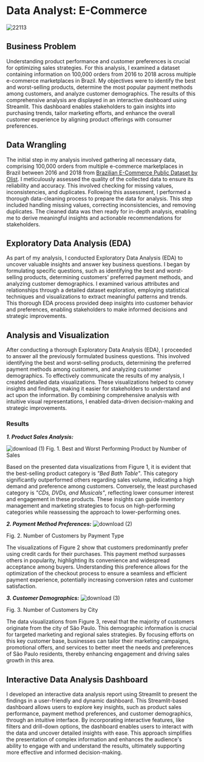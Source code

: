 # Data Analyst: E-Commerce 
![22113](https://github.com/user-attachments/assets/532b1941-53c1-4e4c-bd53-a378b0879751)

## Business Problem
Understanding product performance and customer preferences is crucial for optimizing sales strategies. For this analysis, I examined a dataset containing information on 100,000 orders from 2016 to 2018 across multiple e-commerce marketplaces in Brazil. My objectives were to identify the best and worst-selling products, determine the most popular payment methods among customers, and analyze customer demographics. The results of this comprehensive analysis are displayed in an interactive dashboard using Streamlit. This dashboard enables stakeholders to gain insights into purchasing trends, tailor marketing efforts, and enhance the overall customer experience by aligning product offerings with consumer preferences.

## Data Wrangling
The initial step in my analysis involved gathering all necessary data, comprising 100,000 orders from multiple e-commerce marketplaces in Brazil between 2016 and 2018 from [Brazilian E-Commerce Public Dataset by Olist](https://www.kaggle.com/datasets/olistbr/brazilian-ecommerce). I meticulously assessed the quality of the collected data to ensure its reliability and accuracy. This involved checking for missing values, inconsistencies, and duplicates. Following this assessment, I performed a thorough data-cleaning process to prepare the data for analysis. This step included handling missing values, correcting inconsistencies, and removing duplicates. The cleaned data was then ready for in-depth analysis, enabling me to derive meaningful insights and actionable recommendations for stakeholders.

## Exploratory Data Analysis (EDA)
As part of my analysis, I conducted Exploratory Data Analysis (EDA) to uncover valuable insights and answer key business questions. I began by formulating specific questions, such as identifying the best and worst-selling products, determining customers' preferred payment methods, and analyzing customer demographics. I examined various attributes and relationships through a detailed dataset exploration, employing statistical techniques and visualizations to extract meaningful patterns and trends. This thorough EDA process provided deep insights into customer behavior and preferences, enabling stakeholders to make informed decisions and strategic improvements.

## Analysis and Visualization
After conducting a thorough Exploratory Data Analysis (EDA), I proceeded to answer all the previously formulated business questions. This involved identifying the best and worst-selling products, determining the preferred payment methods among customers, and analyzing customer demographics. To effectively communicate the results of my analysis, I created detailed data visualizations. These visualizations helped to convey insights and findings, making it easier for stakeholders to understand and act upon the information. By combining comprehensive analysis with intuitive visual representations, I enabled data-driven decision-making and strategic improvements.

### Results
***1. Product Sales Analysis:***

![download (1)](https://github.com/user-attachments/assets/8c75862e-21b2-4d4d-8d40-c50c82d33966)
Fig. 1. Best and Worst Performing Product by Number of Sales
   
Based on the presented data visualizations from Figure 1, it is evident that the best-selling product category is *"Bed Bath Table"*. This category significantly outperformed others regarding sales volume, indicating a high demand and preference among customers. Conversely, the least purchased category is *"CDs, DVDs, and Musicals"*, reflecting lower consumer interest and engagement in these products. These insights can guide inventory management and marketing strategies to focus on high-performing categories while reassessing the approach to lower-performing ones.

***2. Payment Method Preferences:***
![download (2)](https://github.com/user-attachments/assets/a1d3065d-ab56-4939-a3f3-a5b002dce6c8)

Fig. 2. Number of Customers by Payment Type

The visualizations of Figure 2 show that customers predominantly prefer using credit cards for their purchases. This payment method surpasses others in popularity, highlighting its convenience and widespread acceptance among buyers. Understanding this preference allows for the optimization of the checkout process to ensure a seamless and efficient payment experience, potentially increasing conversion rates and customer satisfaction.

***3. Customer Demographics:***
![download (3)](https://github.com/user-attachments/assets/0100e745-c2df-4ff9-9b0d-642caf1d8d0a)

Fig. 3. Number of Customers by City

The data visualizations from Figure 3, reveal that the majority of customers originate from the city of São Paulo. This demographic information is crucial for targeted marketing and regional sales strategies. By focusing efforts on this key customer base, businesses can tailor their marketing campaigns, promotional offers, and services to better meet the needs and preferences of São Paulo residents, thereby enhancing engagement and driving sales growth in this area.

## Interactive Data Analysis Dashboard
I developed an interactive data analysis report using Streamlit to present the findings in a user-friendly and dynamic dashboard. This Streamlit-based dashboard allows users to explore key insights, such as product sales performance, payment method preferences, and customer demographics, through an intuitive interface. By incorporating interactive features, like filters and drill-down options, the dashboard enables users to interact with the data and uncover detailed insights with ease. This approach simplifies the presentation of complex information and enhances the audience's ability to engage with and understand the results, ultimately supporting more effective and informed decision-making.

